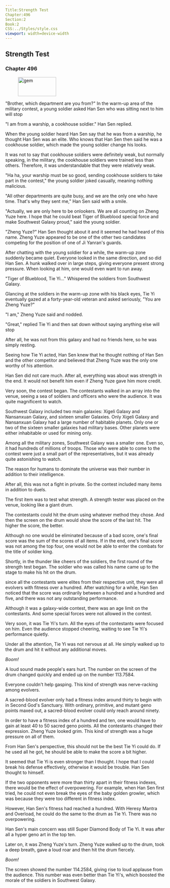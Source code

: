```yaml
---
Title:Strength Test 
Chapter:496 
Section:2 
Book:2 
CSS:../Styles/style.css 
viewport: width=device-width
---
```

  
## Strength Test
### Chapter 496
  
<figure>
	<img src="../Images/gem.gif" alt="gem" id="gem" width="120" height="60" />
</figure>
  

  
"Brother, which department are you from?" In the warm-up area of the military contest, a young soldier asked Han Sen who was sitting next to him will stop

"I am from a warship, a cookhouse soldier." Han Sen replied.

When the young soldier heard Han Sen say that he was from a warship, he thought Han Sen was an elite. Who knows that Han Sen then said he was a cookhouse soldier, which made the young soldier change his looks.

It was not to say that cookhouse soldiers were definitely weak, but normally speaking, in the military, the cookhouse soldiers were trained less than others. Therefore, it was understandable that they were relatively weak.

"Ha ha, your warship must be so good, sending cookhouse soldiers to take part in the contest," the young soldier joked casually, meaning nothing malicious.

"All other departments are quite busy, and we are the only one who have time. That's why they sent me," Han Sen said with a smile.

"Actually, we are only here to be onlookers. We are all counting on Zheng Yuze here. I hope that he could beat Tiger of Blueblood special force and make Southwest Galaxy proud," said the young soldier.

"Zheng Yuze?" Han Sen thought about it and it seemed he had heard of this name. Zheng Yuze appeared to be one of the other two candidates competing for the position of one of Ji Yanran's guards.

After chatting with the young soldier for a while, the warm-up zone suddenly became quiet. Everyone looked in the same direction, and so did Han Sen. A hunk walked over in large steps, giving everyone present strong pressure. When looking at him, one would even want to run away.

"Tiger of Blueblood, Tie Yi…" Whispered the soldiers from Southwest Galaxy.

Glancing at the soldiers in the warm-up zone with his black eyes, Tie Yi eventually gazed at a forty-year-old veteran and asked seriously, "You are Zheng Yuze?"

"I am," Zheng Yuze said and nodded.

"Great," replied Tie Yi and then sat down without saying anything else will stop

After all, he was not from this galaxy and had no friends here, so he was simply resting.

Seeing how Tie Yi acted, Han Sen knew that he thought nothing of Han Sen and the other competitor and believed that Zheng Yuze was the only one worthy of his attention.

Han Sen did not care much. After all, everything was about was strength in the end. It would not benefit him even if Zheng Yuze gave him more credit.

Very soon, the contest began. The contestants walked in an array into the venue, seeing a sea of soldiers and officers who were the audience. It was quite magnificent to watch.

Southwest Galaxy included two main galaxies: Xigeli Galaxy and Nansanxuan Galaxy, and sixteen smaller Galaxies. Only Xigeli Galaxy and Nansanxuan Galaxy had a large number of habitable planets. Only one or two of the sixteen smaller galaxies had military bases. Other planets were either inhabitable or used for mining only.

Among all the military zones, Southwest Galaxy was a smaller one. Even so, it had hundreds of millions of troops. Those who were able to come to the contest were just a small part of the representatives, but it was already quite astonishing to watch.

The reason for humans to dominate the universe was their number in addition to their intelligence.

After all, this was not a fight in private. So the contest included many items in addition to duels.

The first item was to test what strength. A strength tester was placed on the venue, looking like a giant drum.

The contestants could hit the drum using whatever method they chose. And then the screen on the drum would show the score of the last hit. The higher the score, the better.

Although no one would be eliminated because of a bad score, one's final score was the sum of the scores of all items. If in the end, one's final score was not among the top four, one would not be able to enter the combats for the title of soldier king.

Shortly, in the thunder like cheers of the soldiers, the first round of the strength test began. The soldier who was called his name came up to the stage to make his hit on the drum.

since all the contestants were elites from their respective unit, they were all evolvers with fitness over a hundred. After watching for a while, Han Sen noticed that the score was ordinarily between a hundred and a hundred and five, and there was not any outstanding performance.

Although it was a galaxy-wide contest, there was an age limit on the contestants. And some special forces were not allowed in the contest.

Very soon, it was Tie Yi's turn. All the eyes of the contestants were focused on him. Even the audience stopped cheering, waiting to see Tie Yi's performance quietly.

Under all the attention, Tie Yi was not nervous at all. He simply walked up to the drum and hit it without any additional moves.

*Boom!*

A loud sound made people's ears hurt. The number on the screen of the drum changed quickly and ended up on the number 113.7584.

Everyone couldn't help gasping. This kind of strength was nerve-racking among evolvers.

A sacred-blood evolver only had a fitness index around thirty to begin with in Second God's Sanctuary. With ordinary, primitive, and mutant geno points maxed out, a sacred-blood evolver could only reach around ninety.

In order to have a fitness index of a hundred and ten, one would have to gain at least 40 to 50 sacred geno points. All the contestants changed their expression. Zheng Yuze looked grim. This kind of strength was a huge pressure on all of them.

From Han Sen's perspective, this should not be the best Tie Yi could do. If he used all he got, he should be able to make the score a bit higher.

It seemed that Tie Yi is even stronger than I thought. I hope that I could break his defense effectively, otherwise it would be trouble. Han Sen thought to himself.

If the two opponents were more than thirty apart in their fitness indexes, there would be the effect of overpowering. For example, when Han Sen first tried, he could not even break the eyes of the baby golden growler, which was because they were too different in fitness index.

However, Han Sen's fitness had reached a hundred. With Heresy Mantra and Overload, he could do the same to the drum as Tie Yi. There was no overpowering.

Han Sen's main concern was still Super Diamond Body of Tie Yi. It was after all a hyper geno art in the top ten.

Later on, it was Zheng Yuze's turn. Zheng Yuze walked up to the drum, took a deep breath, gave a loud roar and then hit the drum fiercely.

*Boom!*

The screen showed the number 114.2584, giving rise to loud applause from the audience. This number was even better than Tie Yi's, which boosted the morale of the soldiers in Southwest Galaxy.